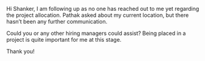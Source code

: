 Hi Shanker,
I am following up as no one has reached out to me yet regarding the project allocation. Pathak asked about my current location, but there hasn’t been any further communication.

Could you or any other hiring managers could assist? Being placed in a project is quite important for me at this stage.

Thank you!
